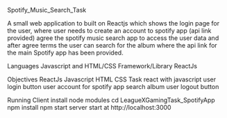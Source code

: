 Spotify_Music_Search_Task

A small web application to built on Reactjs  which shows the login page for the user, where user needs to create an account to spotify app (api link provided) agree the spotify music search app to access the user data and after agree terms the user can search for the album where the api link for the main Spotify app has been provided. 

Languages Javascript and HTML/CSS
Framework/Library ReactJs

Objectives ReactJs Javascript HTML CSS Task 
react with javascript
user login button 
user account for spotify app
search album
user logout button

Running Client
install node modules
cd LeagueXGamingTask_SpotifyApp
npm install
npm start
server start at http://localhost:3000